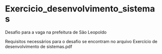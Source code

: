 # Exercicio_desenvolvimento_sistemas
Desafio para a vaga na prefeitura de São Leopoldo <p>
Requisitos necessários para o desafio se encontram no arquivo Exercício de desenvolvimento de sistemas.pdf

